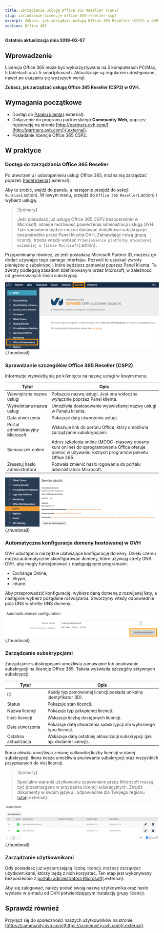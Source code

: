 ```yaml
---
title: Zarządzanie usługą Office 365 Reseller (CSP2)
slug: zarzadzanie-licencje-office-365-reseller-csp2
excerpt: Zobacz, jak zarządzać usługą Office 365 Reseller (CSP2) w OVH
section: Office 365
---
```


**Ostatnia aktualizacja dnia 2018-02-07**

## Wprowadzenie

Licencja Office 365 może być wykorzystywana na 5 komputerach PC/Mac, 5 tabletach oraz 5 smartphonach. Aktualizacje są regularnie udostępniane, nawet po ukazaniu się wyższych wersji.

**Zobacz, jak zarządzać usługą Office 365 Reseller (CSP2) w OVH.**

## Wymagania początkowe
- Dostęp do [Panelu klienta](https://www.ovh.com/auth/?action=gotomanager){.external}.
- Dołączenie do programu partnerskiego **Community Web,** poprzez rejestrację na stronie [http://partners.ovh.com/](http://partners.ovh.com/){.external}. 
- Posiadanie licencje Office 365 CSP2.

## W praktyce

### Dostęp do zarządzania Office 365 Reseller

Po utworzeniu i udostępnieniu usługi Office 365, można nią zarządzać poprzez [Panel klienta](https://www.ovh.com/auth/?action=gotomanager/){.external}.

Aby to zrobić, wejdź do panelu, a następnie przejdź do sekcji `Sunrise`{.action}. W lewym menu, przejdź do `Office 365 Reseller`{.action} i wybierz usługę.

> [!primary]
>
> Jeśli posiadasz już usługę Office 365 CSP2 bezpośrednio w Microsoft, istnieje możliwość powierzenia administracji usługą OVH. Tym sposobem będzie można dodawać dodatkowe subskrypcje bezpośrednio przez Panel klienta OVH. Zamawiając nową grupę licencji, trzeba wtedy wybrać `Przeniesienie platformy utworzonej wcześniej w firmie Microsoft`{.action}.
>

Przypominamy również, że jeśli posiadasz Microsoft Partner ID, możesz go dodać używając tego samego interfejsu. Pozwoli to uzyskać zwroty pieniężne z subskrypcji, które będziesz zamawiał poprzez Panel klienta. Te zwroty podlegają zasadom zdefiniowanym przez Microsoft, w zależności od generowanych ilości subskrypcji.

![office365](images/sunrise_office365_CSP2.png){.thumbnail}

### Sprawdzanie szczegółów Office 365 Reseller (CSP2)

Informacje wyświetlą się po kliknięciu na nazwę usługi w lewym menu.

|Tytuł|Opis|
|---|---|
|Wewnętrzna nazwa usługi|Pokazuje nazwę usługi. Jest ona widoczna wyłącznie poprzez Panel klienta.|
|Wyświetlana nazwa usługi|Umożliwia dostosowanie wyświetlanej nazwy usługi w Panelu klienta.|
|Data utworzenia|Pokazuje datę utworzenia usługi.|
|Portal administracyjny Microsoft|Wskazuje link do portalu Office, który umożliwia zarządzanie subskrypcjami.|
|Samouczek online|Adres szkolenia online (MOOC-masowy otwarty kurs online) do oprogramowania Office oferuje pomoc w używaniu rożnych programów pakietu Office 365.|
|Zresetuj hasło administratora|Pozwala zmienić hasło logowania do portalu administratora Microsoft.|

![office365](images/sunrise_office365_CSP2_services_details.png){.thumbnail}

### Automatyczna konfiguracja domeny hostowanej w OVH

OVH udostępnia narzędzie ułatwiające konfigurację domeny. Dzięki czemu można automatycznie skonfigurować domeny, które używają strefy DNS OVH, aby mogły funkcjonować z następującymi programami:

- Exchange Online,
- Skype,
- Intune.

Aby przeprowadzić konfigurację, wybierz daną domenę z rozwijanej listy, a następnie wybierz pożądane rozwiązania. Stworzymy wtedy odpowiednie pola DNS w strefie DNS domeny.

![office365](images/sunrise_office365_CSP2_automatic_domain_configuration.png){.thumbnail}

### Zarządzanie subskrypcjami

Zarządzanie subskrypcjami umożliwia zamawianie lub anulowanie subskrypcji na licencje Office 365. Tabela wyświetla szczegóły aktywnych subskrypcji.

|Tytuł|Opis|
|---|---|
|ID|Każdy typ zamówionej licencji posiada unikalny identyfikator (ID).| 
|Status|Pokazuje stan licencji.|
|Nazwa licencji|Pokazuje typ zakupionej licencji.| 
|Ilość licencji|Wskazuje liczbę dostępnych licencji.|
|Data utworzenia|Pokazuje datę utworzenia subskrypcji dla wybranego typu licencji.| 
|Ostatnia aktualizacja|Wskazuje datę ostatniej aktualizacji subskrypcji (jak np. dodanie licencji).|

Ikona ołówka umożliwia zmianę całkowitej liczby licencji w danej subskrypcji. Ikona kosza umożliwia anulowanie subskrypcji oraz wszystkich przypisanych do niej licencji.

> [!primary]
>
> Specjalne warunki użytkowania zapewniane przez Microsoft muszą być przestrzegane w przypadku licencji edukacyjnych. Znajdź dokumenty w swoim języku i odpowiednie dla Twojego regionu [tutaj](http://www.microsoftvolumelicensing.com/DocumentSearch.aspx?Mode=2&Keyword=AcademicQualEdUserDef){.external}.
>

![office365](images/sunrise_office365_CSP2_Subscribers.png){.thumbnail}

### Zarządzanie użytkownikami

Gdy posiadasz już wystarczającą liczbę licencji, możesz zarządzać użytkownikami, którzy będą z nich korzystać. Ten etap jest wykonywany bezpośrednio z [portalu administratora Microsoft](https://portal.office.com/Admin/Default.aspx){.external}.

Aby się zalogować, należy podać swoją nazwę użytkownika oraz hasło wysłane w e-mailu od OVH potwierdzającym instalację grupy licencji.

## Sprawdź również

Przyłącz się do społeczności naszych użytkowników na stronie [https://community.ovh.com](https://community.ovh.com){.external}